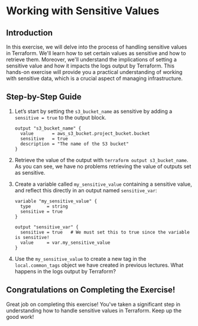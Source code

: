 # Working with Sensitive Values

## Introduction

In this exercise, we will delve into the process of handling sensitive values in Terraform. We'll learn how to set certain values as sensitive and how to retrieve them. Moreover, we'll understand the implications of setting a sensitive value and how it impacts the logs output by Terraform. This hands-on exercise will provide you a practical understanding of working with sensitive data, which is a crucial aspect of managing infrastructure.

## Step-by-Step Guide

1. Let’s start by setting the `s3_bucket_name` as sensitive by adding a `sensitive = true` to the output block.

    ```
    output "s3_bucket_name" {
      value       = aws_s3_bucket.project_bucket.bucket
      sensitive   = true
      description = "The name of the S3 bucket"
    }
    ```

2. Retrieve the value of the output with `terraform output s3_bucket_name`. As you can see, we have no problems retrieving the value of outputs set as sensitive.
3. Create a variable called `my_sensitive_value` containing a sensitive value, and reflect this directly in an output named `sensitive_var`:

    ```
    variable "my_sensitive_value" {
      type      = string
      sensitive = true
    }

    output "sensitive_var" {
      sensitive = true   # We must set this to true since the variable is sensitive!
      value     = var.my_sensitive_value
    }
    ```

4. Use the `my_sensitive_value` to create a new tag in the `local.common_tags` object we have created in previous lectures. What happens in the logs output by Terraform?

## Congratulations on Completing the Exercise!

Great job on completing this exercise! You've taken a significant step in understanding how to handle sensitive values in Terraform. Keep up the good work!
